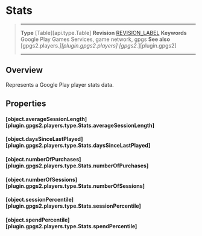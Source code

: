# Stats

> --------------------- ------------------------------------------------------------------------------------------
> __Type__              [Table][api.type.Table]
> __Revision__          [REVISION_LABEL](REVISION_URL)
> __Keywords__          Google Play Games Services, game network, gpgs
> __See also__          [gpgs2.players.*][plugin.gpgs2.players]
>                       [gpgs2.*][plugin.gpgs2]
> --------------------- ------------------------------------------------------------------------------------------

## Overview

Represents a Google Play player stats data.

## Properties

#### [object.averageSessionLength][plugin.gpgs2.players.type.Stats.averageSessionLength]

#### [object.daysSinceLastPlayed][plugin.gpgs2.players.type.Stats.daysSinceLastPlayed]

#### [object.numberOfPurchases][plugin.gpgs2.players.type.Stats.numberOfPurchases]

#### [object.numberOfSessions][plugin.gpgs2.players.type.Stats.numberOfSessions]

#### [object.sessionPercentile][plugin.gpgs2.players.type.Stats.sessionPercentile]

#### [object.spendPercentile][plugin.gpgs2.players.type.Stats.spendPercentile]
